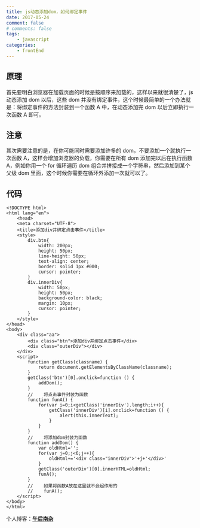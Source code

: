 ```yaml
---
title: js动态添加dom，如何绑定事件
date: 2017-05-24
comment: false
# comments: false
tags:
    - javascript
categories:
    - frontEnd
---
```


## 原理

首先要明白浏览器在加载页面的时候是按顺序来加载的，这样以来就很清楚了，js 动态添加 dom 以后，这些 dom 并没有绑定事件，这个时候最简单的一个办法就是：将绑定事件的方法封装到一个函数 A 中，在动态添加完 dom 以后立即执行一次函数 A 即可。

<!-- more -->

## 注意

其次需要注意的是，在你可能同时需要添加许多的 dom，不要添加一个就执行一次函数 A，这样会增加浏览器的负载，你需要在所有 dom 添加完以后在执行函数 A，例如你用一个 for 循环遍历 dom 组合并拼接成一个字符串，然后添加到某个父级 dom 里面，这个时候你需要在循环外添加一次就可以了。

## 代码

```
<!DOCTYPE html>
<html lang="en">
    <head>
    <meta charset="UTF-8">
    <title>添加div并绑定点击事件</title>
    <style>
        div.btn{
            width: 200px;
            height: 50px;
            line-height: 50px;
            text-align: center;
            border: solid 1px #000;
            cursor: pointer;
        }
        div.innerDiv{
            width: 50px;
            height: 50px;
            background-color: black;
            margin: 10px;
            cursor: pointer;
        }
    </style>
</head>
<body>
    <div class="aa">
        <div class="btn">添加div并绑定点击事件</div>
        <div class="outerDiv"></div>
    </div>
    <script>
        function getClass(classname) {
            return document.getElementsByClassName(classname);
        }
        getClass('btn')[0].onclick=function () {
            addDom();
        }
        //    将点击事件封装为函数
        function funA() {
            for(var i=0;i<getClass('innerDiv').length;i++){
                getClass('innerDiv')[i].onclick=function () {
                    alert(this.innerText);
                }
            }
        }
        //    将添加dom封装为函数
        function addDom() {
            var oldHtml='';
            for(var j=0;j<6;j++){
                oldHtml+='<div class="innerDiv">'+j+'</div>'
            }
            getClass('outerDiv')[0].innerHTML=oldHtml;
            funA();
        }
        //    如果将函数A放在这里就不会起作用的
        //    funA();
    </script>
</body>
</html>
```

个人博客：[**午后南杂**](http://recoluan.gitlab.io)

